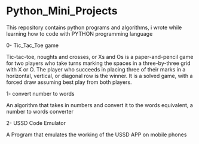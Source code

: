 # Python_Mini_Projects
This repository contains python programs and algorithms, i wrote while learning how to code with PYTHON programming language


0- Tic_Tac_Toe game

  Tic-tac-toe, noughts and crosses, or Xs and Os is a paper-and-pencil game for two players who take turns marking the spaces in a three-by-three grid with X or O. The     player who succeeds in placing three of their marks in a horizontal, vertical, or diagonal row is the winner. It is a solved game, with a forced draw assuming best       play from both players.
  
  
  
  1- convert number to words
  
  An algorithm that takes in numbers and convert it to the words equivalent, a number to words converter
  
  
  
  
  2- USSD Code Emulator
  
  A Program that emulates the working of the USSD APP on mobile phones
